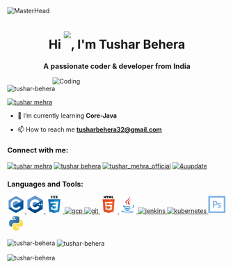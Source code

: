 ![MasterHead](https://mir-s3-cdn-cf.behance.net/project_modules/max_1200/c86c2563154543.5aa7c66ed2b1f.gif)

<h1 align="center">Hi <img src="https://github.com/TheDudeThatCode/TheDudeThatCode/raw/master/Assets/Hi.gif" height="40" style="max-width: 10%; display: inline-block;" data-target="animated-image.originalImage">, I'm Tushar Behera</h1>
<h3 align="center">A passionate coder & developer from India</h3>
<img align="right" alt="Coding" width="400" src="https://149695847.v2.pressablecdn.com/wp-content/uploads/2018/12/developer-dribbble.gif">

<p align="left"> <img src="https://komarev.com/ghpvc/?username=tushar-behera&label=Profile%20views&color=0e75b6&style=flat" alt="tushar-behera" /> </p>

<p align="left"> <a href="https://twitter.com/tushar mehra" target="blank"><img src="https://img.shields.io/twitter/follow/tushar mehra?logo=twitter&style=for-the-badge" alt="tushar mehra" /></a> </p>

- 🌱 I’m currently learning **Core-Java**

- 📫 How to reach me **tusharbehera32@gmail.com**

<h3 align="left">Connect with me:</h3>
<p align="left">
<a href="https://twitter.com/tushar mehra" target="blank"><img align="center" src="https://raw.githubusercontent.com/rahuldkjain/github-profile-readme-generator/master/src/images/icons/Social/twitter.svg" alt="tushar mehra" height="30" width="40" /></a>
<a href="https://linkedin.com/in/tushar behera" target="blank"><img align="center" src="https://raw.githubusercontent.com/rahuldkjain/github-profile-readme-generator/master/src/images/icons/Social/linked-in-alt.svg" alt="tushar behera" height="30" width="40" /></a>
<a href="https://instagram.com/tushar_mehra_official" target="blank"><img align="center" src="https://raw.githubusercontent.com/rahuldkjain/github-profile-readme-generator/master/src/images/icons/Social/instagram.svg" alt="tushar_mehra_official" height="30" width="40" /></a>
<a href="https://www.youtube.com/c/4uupdate" target="blank"><img align="center" src="https://raw.githubusercontent.com/rahuldkjain/github-profile-readme-generator/master/src/images/icons/Social/youtube.svg" alt="4uupdate" height="30" width="40" /></a>
</p>

<h3 align="left">Languages and Tools:</h3>
<p align="left"> <a href="https://www.cprogramming.com/" target="_blank" rel="noreferrer"> <img src="https://raw.githubusercontent.com/devicons/devicon/master/icons/c/c-original.svg" alt="c" width="40" height="40"/> </a> <a href="https://www.w3schools.com/cpp/" target="_blank" rel="noreferrer"> <img src="https://raw.githubusercontent.com/devicons/devicon/master/icons/cplusplus/cplusplus-original.svg" alt="cplusplus" width="40" height="40"/> </a> <a href="https://www.w3schools.com/css/" target="_blank" rel="noreferrer"> <img src="https://raw.githubusercontent.com/devicons/devicon/master/icons/css3/css3-original-wordmark.svg" alt="css3" width="40" height="40"/> </a> <a href="https://cloud.google.com" target="_blank" rel="noreferrer"> <img src="https://www.vectorlogo.zone/logos/google_cloud/google_cloud-icon.svg" alt="gcp" width="40" height="40"/> </a> <a href="https://git-scm.com/" target="_blank" rel="noreferrer"> <img src="https://www.vectorlogo.zone/logos/git-scm/git-scm-icon.svg" alt="git" width="40" height="40"/> </a> <a href="https://www.w3.org/html/" target="_blank" rel="noreferrer"> <img src="https://raw.githubusercontent.com/devicons/devicon/master/icons/html5/html5-original-wordmark.svg" alt="html5" width="40" height="40"/> </a> <a href="https://www.java.com" target="_blank" rel="noreferrer"> <img src="https://raw.githubusercontent.com/devicons/devicon/master/icons/java/java-original.svg" alt="java" width="40" height="40"/> </a> <a href="https://www.jenkins.io" target="_blank" rel="noreferrer"> <img src="https://www.vectorlogo.zone/logos/jenkins/jenkins-icon.svg" alt="jenkins" width="40" height="40"/> </a> <a href="https://kubernetes.io" target="_blank" rel="noreferrer"> <img src="https://www.vectorlogo.zone/logos/kubernetes/kubernetes-icon.svg" alt="kubernetes" width="40" height="40"/> </a> <a href="https://www.photoshop.com/en" target="_blank" rel="noreferrer"> <img src="https://raw.githubusercontent.com/devicons/devicon/master/icons/photoshop/photoshop-line.svg" alt="photoshop" width="40" height="40"/> </a> <a href="https://www.python.org" target="_blank" rel="noreferrer"> <img src="https://raw.githubusercontent.com/devicons/devicon/master/icons/python/python-original.svg" alt="python" width="40" height="40"/> </a> </p>

<p><img align="left" src="https://github-readme-stats.vercel.app/api/top-langs?username=tushar-behera&show_icons=true&locale=en&layout=compact" alt="tushar-behera" /></p>

<p>&nbsp;<img align="center" src="https://github-readme-stats.vercel.app/api?username=tushar-behera&show_icons=true&locale=en" alt="tushar-behera" /></p>

<p><img align="center" src="https://github-readme-streak-stats.herokuapp.com/?user=tushar-behera&" alt="tushar-behera" /></p>
